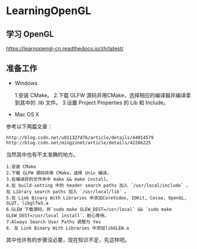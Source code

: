 # LearningOpenGL

## 学习 OpenGL
https://learnopengl-cn.readthedocs.io/zh/latest/

## 准备工作
- Windows

    1.安装 CMake。
    2.下载 GLFW 源码并用CMake，选择相应的编译器并编译拿到其中的 .lib 文件。
    3.设置 Project Properties 的 Lib 和 Include。
- Mac OS X

参考以下两篇文章：

    http://blog.csdn.net/u011327476/article/details/44014579
    http://blog.csdn.net/mingzznet/article/details/42266225
当然其中也有不太准确的地方。

    1.安装 CMake
    2.下载 GLFW 源码并用 CMake，选择 Unix 编译。
    3.在编译好的文件夹中 make && make install。
    4.在 build-setting 中的 header search paths 加入 `/usr/local/include` ，在 Library search paths 加入 `/usr/local/lib` 。
    5.在 Link Binary With Libraries 中添加CoreVideo, IOKit, Cocoa, OpenGL, GLUT, libglfw3.a
    6.GLEW 下载源码，并`sudo make GLEW_DEST=/usr/local` && `sudo make GLEW_DEST=/usr/local install`，耐心等待。
    7.Always Search User Paths 调整为 Yes
    8. 在 Link Binary With Libraries 中添加libGLEW.a
    
其中也许有的步骤没必要，现在知识不足，先这样吧。

